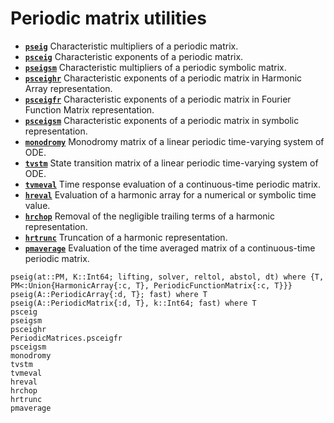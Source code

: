 # Periodic matrix utilities

* **[`pseig`](@ref)**   Characteristic multipliers of a periodic matrix.
* **[`psceig`](@ref)**   Characteristic exponents of a periodic matrix.
* **[`pseigsm`](@ref)**   Characteristic multipliers of a periodic symbolic matrix.
* **[`psceighr`](@ref)**   Characteristic exponents of a periodic matrix in Harmonic Array representation.
* **[`psceigfr`](@ref)**   Characteristic exponents of a periodic matrix in Fourier Function Matrix representation.
* **[`psceigsm`](@ref)**   Characteristic exponents of a periodic matrix in symbolic representation.
* **[`monodromy`](@ref)**  Monodromy matrix of a linear periodic time-varying system of ODE.
* **[`tvstm`](@ref)**  State transition matrix of a linear periodic time-varying system of ODE.
* **[`tvmeval`](@ref)**  Time response evaluation of a continuous-time periodic matrix. 
* **[`hreval`](@ref)**  Evaluation of a harmonic array for a numerical or symbolic time value. 
* **[`hrchop`](@ref)**  Removal of the negligible trailing terms of a harmonic representation. 
* **[`hrtrunc`](@ref)**  Truncation of a harmonic representation.  
* **[`pmaverage`](@ref)**  Evaluation of the time averaged matrix of a continuous-time periodic matrix. 


```@docs
pseig(at::PM, K::Int64; lifting, solver, reltol, abstol, dt) where {T, PM<:Union{HarmonicArray{:c, T}, PeriodicFunctionMatrix{:c, T}}}
pseig(A::PeriodicArray{:d, T}; fast) where T
pseig(A::PeriodicMatrix{:d, T}, k::Int64; fast) where T
psceig
pseigsm
psceighr
PeriodicMatrices.psceigfr
psceigsm
monodromy
tvstm
tvmeval
hreval
hrchop
hrtrunc
pmaverage
```
